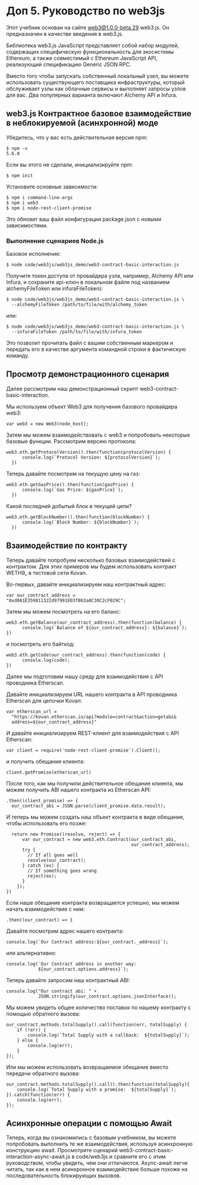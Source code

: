 # Доп 5. Руководство по web3js

Этот учебник основан на сайте web3@1.0.0-beta.29 web3.js. Он предназначен в качестве введения в web3.js.

Библиотека web3.js JavaScript представляет собой набор модулей, содержащих специфическую функциональность для экосистемы Ethereum, а также совместимый с Ethereum JavaScript API, реализующий спецификацию Generic JSON RPC.

Вместо того чтобы запускать собственный локальный узел, вы можете использовать существующего поставщика инфраструктуры, который обслуживает узлы как облачные сервисы и выполняет запросы узлов для вас. Два популярных варианта включают Alchemy API и Infura.

## web3.js Контрактное базовое взаимодействие в неблокируемой (асинхронной) моде

Убедитесь, что у вас есть действительная версия npm:

```
$ npm -v
5.6.0
```
 
Если вы этого не сделали, инициализируйте npm:

`$ npm init`
 
Установите основные зависимости:

```
$ npm i command-line-args
$ npm i web3
$ npm i node-rest-client-promise
 ```

Это обновит ваш файл конфигурации package.json с новыми зависимостями.

### Выполнение сценариев Node.js
Базовое исполнение:

`$ node code/web3js/web3js_demo/web3-contract-basic-interaction.js`
 
Получите токен доступа от провайдера узла, например, Alchemy API или Infura, и сохраните api-ключ в локальном файле под названием alchemyFileToken или infuraFileToken):

```
$ node code/web3js/web3js_demo/web3-contract-basic-interaction.js \
  --alchemyFileToken /path/to/file/with/alchemy_token
 ```

или:

```
$ node code/web3js/web3js_demo/web3-contract-basic-interaction.js \
  --infuraFileToken /path/to/file/with/infura_token
 ```
 
Это позволит прочитать файл с вашим собственным маркером и передать его в качестве аргумента командной строки в фактическую команду.

## Просмотр демонстрационного сценария

Далее рассмотрим наш демонстрационный скрипт web3-contract-basic-interaction.

Мы используем объект Web3 для получения базового провайдера web3:

`var web3 = new Web3(node_host);`

Затем мы можем взаимодействовать с web3 и попробовать некоторые базовые функции. Рассмотрим версию протокола:

```
web3.eth.getProtocolVersion().then(function(protocolVersion) {
      console.log(`Protocol Version: ${protocolVersion}`);
  })
```
Теперь давайте посмотрим на текущую цену на газ:

```
web3.eth.getGasPrice().then(function(gasPrice) {
      console.log(`Gas Price: ${gasPrice}`);
  })
```

Какой последний добытый блок в текущей цепи?

```
web3.eth.getBlockNumber().then(function(blockNumber) {
      console.log(`Block Number: ${blockNumber}`);
  })
```

## Взаимодействие по контракту
Теперь давайте попробуем несколько базовых взаимодействий с контрактом. Для этих примеров мы будем использовать контракт WETH9_ в тестовой сети Kovan.

Во-первых, давайте инициализируем наш контрактный адрес:

`var our_contract_address = "0xd0A1E359811322d97991E03f863a0C30C2cF029C";`

Затем мы можем посмотреть на его баланс:

```
web3.eth.getBalance(our_contract_address).then(function(balance) {
      console.log(`Balance of ${our_contract_address}: ${balance}`);
})
```

и посмотреть его байткод:

```
web3.eth.getCode(our_contract_address).then(function(code) {
      console.log(code);
})
```

Далее мы подготовим нашу среду для взаимодействия с API проводника Etherscan.

Давайте инициализируем URL нашего контракта в API проводника Etherscan для цепочки Kovan:

```
var etherscan_url =
  "https://kovan.etherscan.io/api?module=contract&action=getabi&
  address=${our_contract_address}"
```

И давайте инициализируем REST-клиент для взаимодействия с API Etherscan:

`var client = require('node-rest-client-promise').Client();`

и получить обещание клиента:

`client.getPromise(etherscan_url)`

После того, как мы получили действительное обещание клиента, мы можем получить ABI нашего контракта из Etherscan API:

```
.then((client_promise) => {
  our_contract_abi = JSON.parse(client_promise.data.result);
```

И теперь мы можем создать наш объект контракта в виде обещания, чтобы использовать его позже:

```
  return new Promise((resolve, reject) => {
      var our_contract = new web3.eth.Contract(our_contract_abi,
                                               our_contract_address);
      try {
        // If all goes well
        resolve(our_contract);
      } catch (ex) {
        // If something goes wrong
        reject(ex);
      }
    });
})
```

Если наше обещание контракта возвращается успешно, мы можем начать взаимодействие с ним:

`.then((our_contract) => {`

Давайте посмотрим адрес нашего контракта:

```
console.log(`Our Contract address:${our_contract._address}`);
```

или альтернативно:

```
console.log(`Our Contract address in another way:
            ${our_contract.options.address}`);
```

Теперь давайте запросим наш контрактный ABI:

```
console.log("Our contract abi: " +
            JSON.stringify(our_contract.options.jsonInterface));
```

Мы можем увидеть общее количество поставок по нашему контракту с помощью обратного вызова:

```
our_contract.methods.totalSupply().call(function(err, totalSupply) {
    if (!err) {
        console.log(`Total Supply with a callback:  ${totalSupply}`);
    } else {
        console.log(err);
    }
});
```

Или мы можем использовать возвращаемое обещание вместо передачи обратного вызова:

```
our_contract.methods.totalSupply().call().then(function(totalSupply){
    console.log(`Total Supply with a promise:  ${totalSupply}`);
}).catch(function(err) {
    console.log(err);
});
```

## Асинхронные операции с помощью Await
Теперь, когда вы ознакомились с базовым учебником, вы можете попробовать выполнить те же взаимодействия, используя асинхронную конструкцию await. Просмотрите сценарий web3-contract-basic-interaction-async-await.js в code/web3js и сравните его с этим руководством, чтобы увидеть, чем они отличаются. Async-await легче читать, так как в нем асинхронное взаимодействие больше похоже на последовательность блокирующих вызовов.


